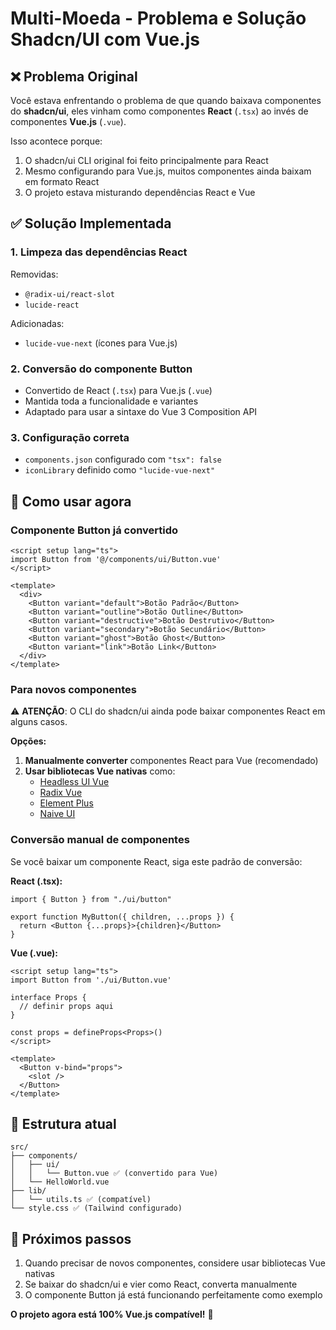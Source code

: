 # Multi-Moeda - Problema e Solução Shadcn/UI com Vue.js

## ❌ Problema Original

Você estava enfrentando o problema de que quando baixava componentes do **shadcn/ui**, eles vinham como componentes **React** (`.tsx`) ao invés de componentes **Vue.js** (`.vue`).

Isso acontece porque:
1. O shadcn/ui CLI original foi feito principalmente para React
2. Mesmo configurando para Vue.js, muitos componentes ainda baixam em formato React
3. O projeto estava misturando dependências React e Vue

## ✅ Solução Implementada

### 1. Limpeza das dependências React
Removidas:
- `@radix-ui/react-slot`
- `lucide-react`

Adicionadas:
- `lucide-vue-next` (ícones para Vue.js)

### 2. Conversão do componente Button
- Convertido de React (`.tsx`) para Vue.js (`.vue`)
- Mantida toda a funcionalidade e variantes
- Adaptado para usar a sintaxe do Vue 3 Composition API

### 3. Configuração correta
- `components.json` configurado com `"tsx": false`
- `iconLibrary` definido como `"lucide-vue-next"`

## 🚀 Como usar agora

### Componente Button já convertido
```vue
<script setup lang="ts">
import Button from '@/components/ui/Button.vue'
</script>

<template>
  <div>
    <Button variant="default">Botão Padrão</Button>
    <Button variant="outline">Botão Outline</Button>
    <Button variant="destructive">Botão Destrutivo</Button>
    <Button variant="secondary">Botão Secundário</Button>
    <Button variant="ghost">Botão Ghost</Button>
    <Button variant="link">Botão Link</Button>
  </div>
</template>
```

### Para novos componentes
⚠️ **ATENÇÃO**: O CLI do shadcn/ui ainda pode baixar componentes React em alguns casos.

**Opções:**
1. **Manualmente converter** componentes React para Vue (recomendado)
2. **Usar bibliotecas Vue nativas** como:
   - [Headless UI Vue](https://headlessui.com/vue/menu)
   - [Radix Vue](https://www.radix-vue.com/)
   - [Element Plus](https://element-plus.org/)
   - [Naive UI](https://www.naiveui.com/)

### Conversão manual de componentes
Se você baixar um componente React, siga este padrão de conversão:

**React (.tsx):**
```tsx
import { Button } from "./ui/button"

export function MyButton({ children, ...props }) {
  return <Button {...props}>{children}</Button>
}
```

**Vue (.vue):**
```vue
<script setup lang="ts">
import Button from './ui/Button.vue'

interface Props {
  // definir props aqui
}

const props = defineProps<Props>()
</script>

<template>
  <Button v-bind="props">
    <slot />
  </Button>
</template>
```

## 📁 Estrutura atual
```
src/
├── components/
│   ├── ui/
│   │   └── Button.vue ✅ (convertido para Vue)
│   └── HelloWorld.vue
├── lib/
│   └── utils.ts ✅ (compatível)
└── style.css ✅ (Tailwind configurado)
```

## 🔄 Próximos passos
1. Quando precisar de novos componentes, considere usar bibliotecas Vue nativas
2. Se baixar do shadcn/ui e vier como React, converta manualmente
3. O componente Button já está funcionando perfeitamente como exemplo

**O projeto agora está 100% Vue.js compatível!** 🎉
